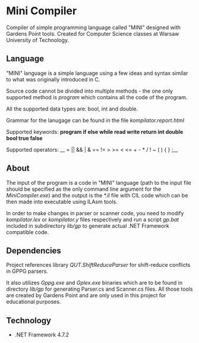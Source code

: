 # Mini Compiler
Compiler of  simple programming language called "MINI" designed with Gardens Point tools. Created for Computer Science classes at Warsaw University of Technology.

## Language
"MINI" language is a simple language using a few ideas and syntax similar to what was originally introduced in C. 

Source code cannot be divided into multiple methods - the one only supported method is _program_ which contains all the code of the program. 

All the supported data types are: bool, int and double.

Grammar for the lanugage can be found in the file _kompilator.report.html_

Supported keywords: __program if else while read write return int double bool true false__

Supported operators: __ = || && | & == != > >= < <= + - * / ! ~ ( ) { } ;__

## About
The input of the program is a code in "MINI" language (path to the input file should be specified as the only command line argument for the _MiniCompiler.exe_) and the output is the _*.il_ file with CIL code which can be then made into executable using ILAsm tools. 

In order to make changes in parser or scanner code, you need to modify _kompilator.lex_ or _kompilator.y_ files respectively and run a script _gp.bat_ included in subdirectory _lib/gp_ to generate actual .NET Framework compatible code.

## Dependencies
Project references library _QUT.ShiftReduceParser_ for shift-reduce conflicts in GPPG parsers.

It also utilizes _Gppg.exe_ and _Gplex.exe_ binaries which are to be found in directory _lib/gp_ for generating Parser.cs and Scanner.cs files. All those tools are created by Gardens Point and are only used in this project for educational purposes.

## Technology
- .NET Framework 4.7.2
